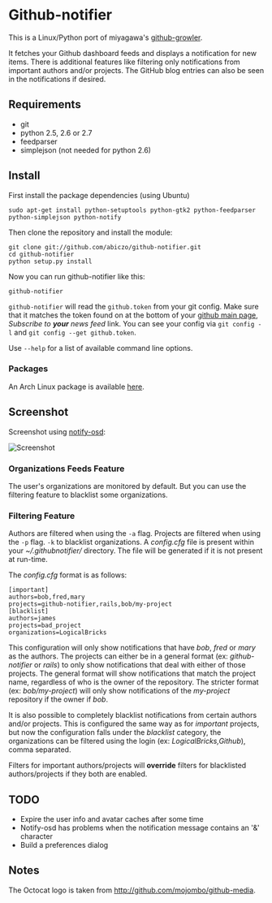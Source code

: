 Github-notifier
===============

This is a Linux/Python port of miyagawa's [github-growler][github-growler].

It fetches your Github dashboard feeds and displays a notification for new
items. There is additional features like filtering only notifications from
important authors and/or projects. The GitHub blog entries can also be seen in
the notifications if desired.

Requirements
------------

* git
* python 2.5, 2.6 or 2.7
* feedparser
* simplejson (not needed for python 2.6)

Install
-------

First install the package dependencies (using Ubuntu)

    sudo apt-get install python-setuptools python-gtk2 python-feedparser python-simplejson python-notify

Then clone the repository and install the module:

    git clone git://github.com/abiczo/github-notifier.git
    cd github-notifier
    python setup.py install

Now you can run github-notifier like this:

    github-notifier

`github-notifier` will read the `github.token` from your git config.
Make sure that it matches the token found on at the bottom of your
[github main page](https://github.com/), _Subscribe to **your** news feed_ link.
You can see your config via `git config -l` and `git config --get github.token`.

Use `--help` for a list of available command line options.

### Packages

An Arch Linux package is available [here][arch-package].

Screenshot
----------

Screenshot using [notify-osd][notify-osd]:

![Screenshot](http://cloud.github.com/downloads/abiczo/github-notifier/github-notifier.png)


### Organizations Feeds Feature

The user's organizations are monitored by default. But you can use the filtering
feature to blacklist some organizations.

### Filtering Feature

Authors are filtered when using the `-a` flag. Projects are filtered when using
the `-p` flag. `-k` to blacklist organizations. A *config.cfg* file is present
within your *~/.githubnotifier/* directory. The file will be generated if it is
not present at run-time.

The *config.cfg* format is as follows:

    [important]
    authors=bob,fred,mary
    projects=github-notifier,rails,bob/my-project
    [blacklist]
    authors=james
    projects=bad_project
    organizations=LogicalBricks

This configuration will only show notifications that have *bob*, *fred* or
*mary* as the authors. The projects can either be in a general format (ex:
*github-notifier* or *rails*) to only show notifications that deal with either
of those projects. The general format will show notifications that match the
project name, regardless of who is the owner of the repository. The stricter
format (ex: *bob/my-project*) will only show notifications of the *my-project*
repository if the owner if *bob*.

It is also possible to completely blacklist notifications from certain authors
and/or projects. This is configured the same way as for *important* projects,
but now the configuration falls under the *blacklist* category, the organizations
can be filtered using the login (ex: *LogicalBricks,Github*), comma separated.


Filters for important authors/projects will **override** filters for
blacklisted authors/projects if they both are enabled.


TODO
----

* Expire the user info and avatar caches after some time
* Notify-osd has problems when the notification message contains
  an '&' character
* Build a preferences dialog

Notes
-----

The Octocat logo is taken from <http://github.com/mojombo/github-media>.

[github-growler]: http://github.com/miyagawa/github-growler
[arch-package]: http://aur.archlinux.org/packages.php?ID=25385
[notify-osd]: https://wiki.ubuntu.com/NotifyOSD
